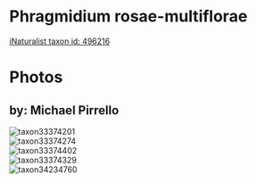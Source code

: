 
Phragmidium rosae-multiflorae
=============================
  
[iNaturalist taxon id: 496216](https://www.inaturalist.org/taxa/496216)
# Photos

## by: Michael Pirrello
  
![taxon33374201](https://inaturalist-open-data.s3.amazonaws.com/photos/36646199/medium.jpg)  
![taxon33374274](https://inaturalist-open-data.s3.amazonaws.com/photos/36646289/medium.jpg)  
![taxon33374402](https://inaturalist-open-data.s3.amazonaws.com/photos/36646435/medium.jpg)  
![taxon33374329](https://inaturalist-open-data.s3.amazonaws.com/photos/36646349/medium.jpg)  
![taxon34234760](https://inaturalist-open-data.s3.amazonaws.com/photos/37546736/medium.jpg)